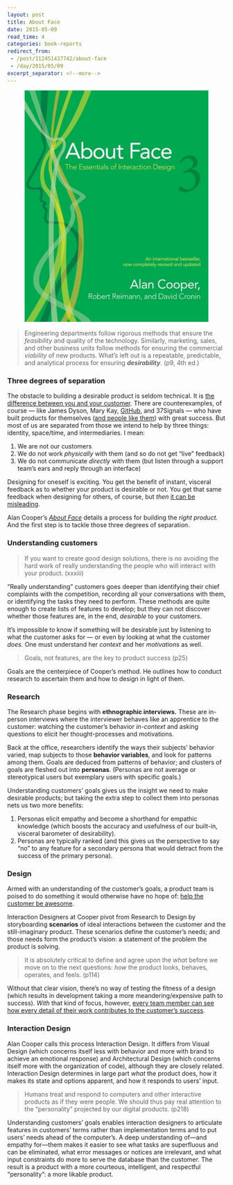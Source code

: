 ```yaml
---
layout: post
title: About Face
date: 2015-05-09
read_time: 4
categories: book-reports
redirect_from:
 - /post/112451437742/about-face
 - /day/2015/05/09
excerpt_separator: <!--more-->
---
```


<figure class="book-cover">
  <img src="/assets/about-face.jpg" />
</figure>

> Engineering departments follow rigorous methods that ensure the _feasibility_ and quality of the technology. Similarly, marketing, sales, and other business units follow methods for ensuring the commercial _viability_ of new products. What’s left out is a repeatable, predictable, and analytical process for ensuring **_desirability_**. (p9, 4th ed.)

<!--more-->

### Three degrees of separation
The obstacle to building a desirable product is seldom technical. It is [the difference between you and your customer](https://uxmyths.com/post/715988395/myth-you-are-like-your-users). There are counterexamples, of course — like James Dyson, Mary Kay, [GitHub](https://zachholman.com/talk/how-github-uses-github-to-build-github/), and 37Signals — who have built products for themselves ([and people like them](https://archive.uie.com/articles/self_design)) with great success. But most of us are separated from those we intend to help by three things: identity, space/time, and intermediaries. I mean:

1. We are not our customers
2. We do not work _physically_ with them (and so do not get “live” feedback)
3. We do not communicate _directly_ with them (but listen through a support team’s ears and reply through an interface)

Designing for oneself is exciting. You get the benefit of instant, visceral feedback as to whether your product is desirable or not. You get that same feedback when designing for others, of course, but _then_ [it can be misleading](https://uxmyths.com/post/715988395/myth-you-are-like-your-users).

Alan Cooper’s _[About Face](https://www.amazon.com/dp/0470084111/ref=asc_df_04700841115833972)_ details a process for building the _right product._ And the first step is to tackle those three degrees of separation.

### Understanding customers
> If you want to create good design solutions, there is no avoiding the hard work of really understanding the people who will interact with your product. (xxxiii)

“Really understanding” customers goes deeper than identifying their chief complaints with the competition, recording all your conversations with them, or identifying the tasks they need to perform. These methods are quite enough to create lists of features to develop; but they can not discover whether those features are, in the end, _desirable_ to your customers.

It’s impossible to know if something will be desirable just by listening to what the customer asks for — or even by looking at what the customer _does._ One must understand her _context_ and her _motivations_ as well.

> Goals, not features, are the key to product success (p25)

Goals are the centerpiece of Cooper’s method. He outlines how to conduct research to ascertain them and how to design in light of them.

### Research
The Research phase begins with **ethnographic interviews.** These are in-person interviews where the interviewer behaves like an apprentice to the customer: watching the customer’s behavior _in-context_ and asking questions to elicit her thought-processes and motivations.

Back at the office, researchers identify the ways their subjects’ behavior varied, map subjects to those **behavior variables**, and look for patterns among them. Goals are deduced from patterns of behavior; and clusters of goals are fleshed out into **personas**. (Personas are not average or stereotypical users but exemplary users with specific goals.)

Understanding customers’ goals gives us the insight we need to make desirable products; but taking the extra step to collect them into personas nets us two more benefits:

1. Personas elicit empathy and become a shorthand for empathic knowledge (which boosts the accuracy and usefulness of our built-in, visceral barometer of desirability).
2. Personas are typically ranked (and this gives us the perspective to say “no” to any feature for a secondary persona that would detract from the success of the primary persona).

### Design
Armed with an understanding of the customer’s goals, a product team is poised to do something it would otherwise have no hope of: [help the customer be awesome](https://businessofsoftware.org/2013/02/kathy-sierra-building-the-minimum-badass-user-business-of-software-a-masterclass-in-thinking-about-software-product-development/).

Interaction Designers at Cooper pivot from Research to Design by storyboarding **scenarios** of ideal interactions between the customer and the still-imaginary product. These scenarios define the customer’s needs; and those needs form the product’s vision: a statement of the problem the product is solving.

> It is absolutely critical to define and agree upon the _what_ before we move on to the next questions: _how_ the product looks, behaves, operates, and feels. (p114)

Without that clear vision, there’s no way of testing the fitness of a design (which results in development taking a more meandering/expensive path to success). _With_ that kind of focus, however, [every team member can see how every detail of their work contributes to the customer’s success](https://medium.com/@stewart/we-dont-sell-saddles-here-4c59524d650d).

### Interaction Design
Alan Cooper calls this process Interaction Design. It differs from Visual Design (which concerns itself less with behavior and more with brand to achieve an emotional response) and Architectural Design (which concerns itself more with the organization of code), although they are closely related. Interaction Design determines in large part _what_ the product does, how it makes its state and options apparent, and how it responds to users’ input.

> Humans treat and respond to computers and other interactive products as if they were people. We should thus pay real attention to the “personality” projected by our digital products. (p218)

Understanding customers’ goals enables interaction designers to articulate features in customers’ terms rather than implementation terms and to put users’ needs ahead of the computer’s. A deep understanding of—and empathy for—them makes it easier to see what tasks are superfluous and can be eliminated, what error messages or notices are irrelevant, and what input constraints do more to serve the database than the customer. The result is a product with a more courteous, intelligent, and respectful “personality”: a more likable product.
